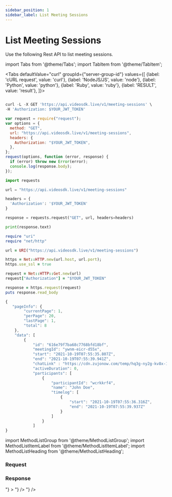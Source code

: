 ```yaml
---
sidebar_position: 1
sidebar_label: List Meeting Sessions
---
```


# List Meeting Sessions

Use the following Rest API to list meeting sessions.

import Tabs from '@theme/Tabs';
import TabItem from '@theme/TabItem';

<Tabs
defaultValue="curl"
groupId={"server-group-id"}
values={[
{label: 'cURL request', value: 'curl'},
{label: 'NodeJS/JS', value: 'node'},
{label: 'Python', value: 'python'},
{label: 'Ruby', value: 'ruby'},
{label: 'RESULT', value: 'result'},
]}>
<TabItem value="curl">

```js

curl -L -X GET 'https://api.videosdk.live/v1/meeting-sessions' \
-H 'Authorization: $YOUR_JWT_TOKEN'

```

</TabItem>
<TabItem value="node">

```js
var request = require("request");
var options = {
  method: "GET",
  url: "https://api.videosdk.live/v1/meeting-sessions",
  headers: {
    Authorization: "$YOUR_JWT_TOKEN",
  },
};
request(options, function (error, response) {
  if (error) throw new Error(error);
  console.log(response.body);
});
```

</TabItem>
<TabItem value="python">

```python
import requests

url = "https://api.videosdk.live/v1/meeting-sessions"

headers = {
  'Authorization': '$YOUR_JWT_TOKEN'
}

response = requests.request("GET", url, headers=headers)

print(response.text)

```

</TabItem>
<TabItem value="ruby">

```ruby
require "uri"
require "net/http"

url = URI("https://api.videosdk.live/v1/meeting-sessions")

https = Net::HTTP.new(url.host, url.port);
https.use_ssl = true

request = Net::HTTP::Get.new(url)
request["Authorization"] = "$YOUR_JWT_TOKEN"

response = https.request(request)
puts response.read_body

```

</TabItem>
<TabItem value="result">

```js
{
   "pageInfo": {
        "currentPage": 1,
        "perPage": 20,
        "lastPage": 1,
        "total": 8
    },
    "data": [
        {
            "id": "616e79f7ba68c7768bfd18bf",
            "meetingId": "ywnm-eicr-d55x",
            "start": "2021-10-19T07:55:35.807Z",
            "end": "2021-10-19T07:55:39.941Z",
            "chatLink" : "https://cdn.zujonow.com/temp/hq3g-ny2g-kv8x-12348924f6213b0f00a9f7a6-6169bd856790717248e86cff.csv",
            "activeDuration": 0,
            "participants": [
                {
                    "participantId": "wcrkkrf4",
                    "name": "John Doe",
                    "timelog": [
                        {
                            "start": "2021-10-19T07:55:36.316Z",
                            "end": "2021-10-19T07:55:39.937Z"
                        }
                    ]
                }
            ]
}
```

</TabItem>
</Tabs>

import MethodListGroup from '@theme/MethodListGroup';
import MethodListItemLabel from '@theme/MethodListItemLabel';
import MethodListHeading from '@theme/MethodListHeading';

### Request

<MethodListGroup>
    <MethodListGroup>
      <MethodListHeading heading="Query Parameters" />
      <MethodListItemLabel name="page" option={"optional"} type={"string"} />
      <MethodListItemLabel name="perPage" option={"optional"} type={"string"} />
      <MethodListItemLabel name="meetingId" option={"optional"} type={"string"} />
    </MethodListGroup>
</MethodListGroup>

### Response

<MethodListGroup>
  <MethodListItemLabel name="__response"  type={"object"} >
    <MethodListGroup>
      <MethodListHeading heading="Properties" />
      <MethodListItemLabel name="pageInfo" type={"object"} >
        <MethodListGroup>
          <MethodListItemLabel name="currentPage"  type={"number"} />
          <MethodListItemLabel name="perPage"  type={"number"} />
          <MethodListItemLabel name="lastPage" type={"number"} />
        </MethodListGroup>
      </MethodListItemLabel>
      <MethodListItemLabel name="data" type={"Array<object>"} >
        <MethodListGroup>
          <MethodListItemLabel name="id"  type={"string"} />
          <MethodListItemLabel name="meetingId"  type={"string"} />
          <MethodListItemLabel name="chatLink" type={"string"} />
          <MethodListItemLabel name="start"  type={"date"} />
          <MethodListItemLabel name="end"  type={"date"} />
          <MethodListItemLabel name="activeDuration" type={"number"} >
          <MethodListItemLabel name="participants" type={"Array<object>"} />
            <MethodListGroup>
              <MethodListItemLabel name="participantId"  type={"string"} />
              <MethodListItemLabel name="name"  type={"string"} />
               <MethodListItemLabel name="timelog" type={"Array<object>"} />
               <MethodListGroup>
                    <MethodListItemLabel name="start"  type={"date"} />
                    <MethodListItemLabel name="end"  type={"date"} />
                </MethodListGroup>
            </MethodListGroup>
          </MethodListItemLabel>
        </MethodListGroup>
      </MethodListItemLabel>
    </MethodListGroup>

  </MethodListItemLabel>
</MethodListGroup>
